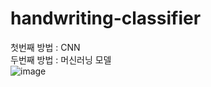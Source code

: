 # handwriting-classifier
첫번째 방법 : CNN  
두번째 방법 : 머신러닝 모델    
![image](https://user-images.githubusercontent.com/91838563/209920243-cbf49751-77be-480b-8bd7-0884a5e494a0.png)
